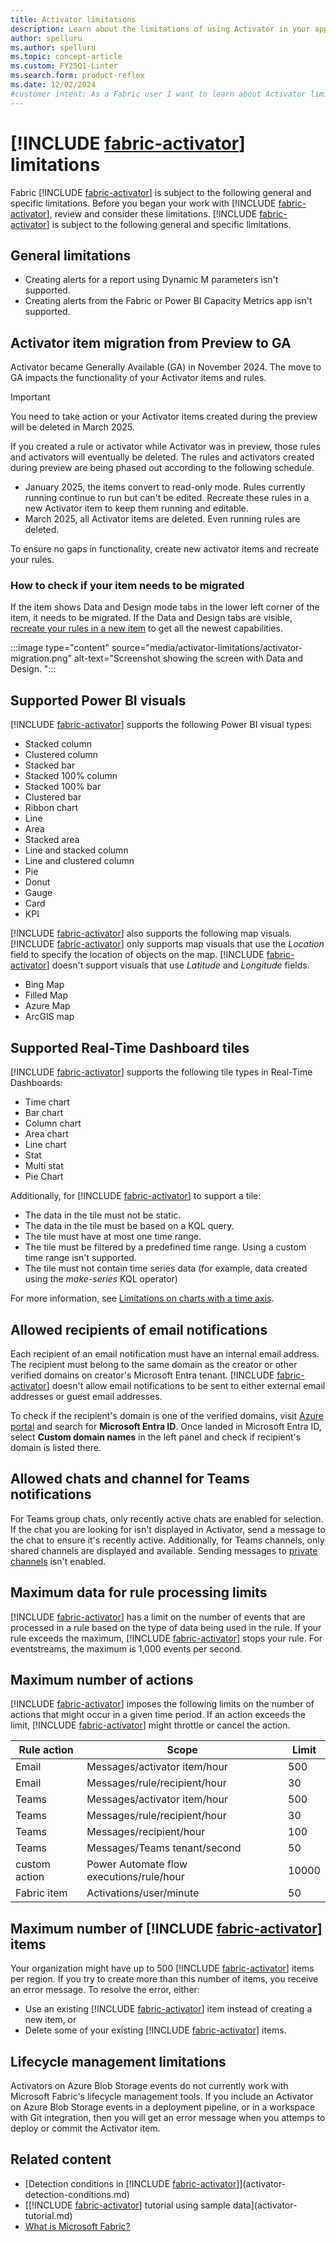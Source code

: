 ```yaml
---
title: Activator limitations
description: Learn about the limitations of using Activator in your applications and dashboards. Activator provides real-time insights and analytics for your data.
author: spelluru
ms.author: spelluru
ms.topic: concept-article
ms.custom: FY25Q1-Linter
ms.search.form: product-reflex
ms.date: 12/02/2024
#customer intent: As a Fabric user I want to learn about Activator limitations so that I can know when I can use it appropriately.
---
```


# [!INCLUDE [fabric-activator](../includes/fabric-activator.md)] limitations

Fabric [!INCLUDE [fabric-activator](../includes/fabric-activator.md)] is subject to the following general and specific limitations. Before you began your work with [!INCLUDE [fabric-activator](../includes/fabric-activator.md)], review and consider these limitations.
[!INCLUDE [fabric-activator](../includes/fabric-activator.md)] is subject to the following general and specific limitations.

## General limitations

* Creating alerts for a report using Dynamic M parameters isn't supported.
* Creating alerts from the Fabric or Power BI Capacity Metrics app isn't supported.

## Activator item migration from Preview to GA

Activator became Generally Available (GA) in November 2024. The move to GA impacts the functionality of your Activator items and rules. 

> [!IMPORTANT]
> You need to take action or your Activator items created during the preview will be deleted in March 2025.

If you created a rule or activator while Activator was in preview, those rules and activators will eventually be deleted. The rules and activators created during preview are being phased out according to the following schedule.

- January 2025, the items convert to read-only mode. Rules currently running continue to run but can't be edited. Recreate these rules in a new Activator item to keep them running and editable.
- March 2025, all Activator items are deleted. Even running rules are deleted.

To ensure no gaps in functionality, create new activator items and recreate your rules.

### How to check if your item needs to be migrated

If the item shows Data and Design mode tabs in the lower left corner of the item, it needs to be migrated. If the Data and Design tabs are visible, [recreate your rules in a new item](activator-create-activators.md) to get all the newest capabilities.

:::image type="content" source="media/activator-limitations/activator-migration.png" alt-text="Screenshot showing the screen with Data and Design. ":::

## Supported Power BI visuals

[!INCLUDE [fabric-activator](../includes/fabric-activator.md)] supports the following Power BI visual types:

* Stacked column
* Clustered column
* Stacked bar
* Stacked 100% column
* Stacked 100% bar
* Clustered bar
* Ribbon chart
* Line
* Area
* Stacked area
* Line and stacked column
* Line and clustered column
* Pie
* Donut
* Gauge
* Card
* KPI

[!INCLUDE [fabric-activator](../includes/fabric-activator.md)] also supports the following map visuals. [!INCLUDE [fabric-activator](../includes/fabric-activator.md)] only supports map visuals that use the *Location* field to specify the location of objects on the map. [!INCLUDE [fabric-activator](../includes/fabric-activator.md)] doesn't support visuals that use *Latitude* and *Longitude* fields.

* Bing Map
* Filled Map
* Azure Map
* ArcGIS map

## Supported Real-Time Dashboard tiles

[!INCLUDE [fabric-activator](../includes/fabric-activator.md)] supports the following tile types in Real-Time Dashboards:

* Time chart
* Bar chart
* Column chart
* Area chart
* Line chart
* Stat
* Multi stat
* Pie Chart

Additionally, for [!INCLUDE [fabric-activator](../includes/fabric-activator.md)] to support a tile:

* The data in the tile must not be static.
* The data in the tile must be based on a KQL query.
* The tile must have at most one time range.
* The tile must be filtered by a predefined time range. Using a custom time range isn't supported.
* The tile must not contain time series data (for example, data created using the *make-series* KQL operator)

For more information, see [Limitations on charts with a time axis](activator-get-data-real-time-dashboard.md#limitations-on-charts-with-a-time-axis).

## Allowed recipients of email notifications

Each recipient of an email notification must have an internal email address. The recipient must belong to the same domain as the creator or other verified domains on creator's Microsoft Entra tenant. [!INCLUDE [fabric-activator](../includes/fabric-activator.md)] doesn't allow email notifications to be sent to either external email addresses or guest email addresses.

To check if the recipient's domain is one of the verified domains, visit [Azure portal](https://portal.azure.com) and search for **Microsoft Entra ID**. Once landed in Microsoft Entra ID, select **Custom domain names** in the left panel and check if recipient's domain is listed there.

## Allowed chats and channel for Teams notifications

For Teams group chats, only recently active chats are enabled for selection. If the chat you are looking for isn't displayed in Activator, send a message to the chat to ensure it's recently active. Additionally, for Teams channels, only shared channels are displayed and available. Sending messages to [private channels](https://aka.ms/TeamsPrivateChannel) isn't enabled.

## Maximum data for rule processing limits

[!INCLUDE [fabric-activator](../includes/fabric-activator.md)] has a limit on the number of events that are processed in a rule based on the type of data being used in the rule. If your rule exceeds the maximum, [!INCLUDE [fabric-activator](../includes/fabric-activator.md)] stops your rule. For eventstreams, the maximum is 1,000 events per second.

## Maximum number of actions

[!INCLUDE [fabric-activator](../includes/fabric-activator.md)] imposes the following limits on the number of actions that might occur in a given time period. If an action exceeds the limit, [!INCLUDE [fabric-activator](../includes/fabric-activator.md)] might throttle or cancel the action.

|Rule action  |Scope  |Limit  |
|---------|---------|---------|
|Email     |Messages/activator item/hour         |500        |
|Email     |Messages/rule/recipient/hour   |30         |
|Teams     |Messages/activator item/hour         |500        |
|Teams     |Messages/rule/recipient/hour   |30         |
|Teams     |Messages/recipient/hour           |100        |
|Teams     |Messages/Teams tenant/second      |50         |
|custom action |Power Automate flow executions/rule/hour      |10000      |
|Fabric item |Activations/user/minute| 50   |

## Maximum number of [!INCLUDE [fabric-activator](../includes/fabric-activator.md)] items

Your organization might have up to 500 [!INCLUDE [fabric-activator](../includes/fabric-activator.md)] items per region. If you try to create more than this number of items, you receive an error message. To resolve the error, either:

* Use an existing [!INCLUDE [fabric-activator](../includes/fabric-activator.md)] item instead of creating a new item, or
* Delete some of your existing [!INCLUDE [fabric-activator](../includes/fabric-activator.md)] items.

## Lifecycle management limitations

Activators on Azure Blob Storage events do not currently work with Microsoft Fabric's lifecycle management tools. If you include an Activator on Azure Blob Storage events in a deployment pipeline, or in a workspace with Git integration, then you will get an error message when you attemps to deploy or commit the Activator item.

## Related content

* [Detection conditions in [!INCLUDE [fabric-activator](../includes/fabric-activator.md)]](activator-detection-conditions.md)
* [[!INCLUDE [fabric-activator](../includes/fabric-activator.md)] tutorial using sample data](activator-tutorial.md)
* [What is Microsoft Fabric?](../../fundamentals/microsoft-fabric-overview.md)
